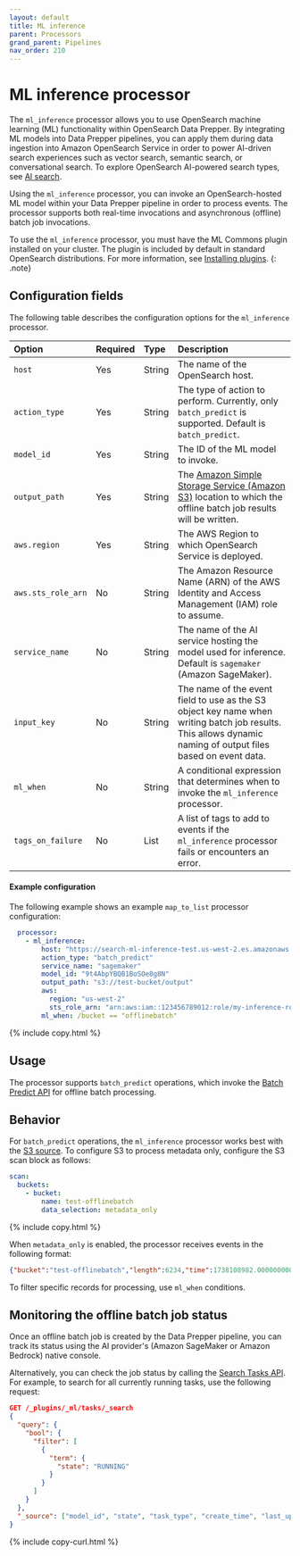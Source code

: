 ```yaml
---
layout: default
title: ML inference
parent: Processors
grand_parent: Pipelines
nav_order: 210
---
```


# ML inference processor

The `ml_inference` processor allows you to use OpenSearch machine learning (ML) functionality within OpenSearch Data Prepper. By integrating ML models into Data Prepper pipelines, you can apply them during data ingestion into Amazon OpenSearch Service in order to power AI-driven search experiences such as vector search, semantic search, or conversational search. To explore OpenSearch AI-powered search types, see [AI search]({{site.url}}{{site.baseurl}}/vector-search/ai-search/).

Using the `ml_inference` processor, you can invoke an OpenSearch-hosted ML model within your Data Prepper pipeline in order to process events. The processor supports both real-time invocations and asynchronous (offline) batch job invocations.

To use the `ml_inference` processor, you must have the ML Commons plugin installed on your cluster. The plugin is included by default in standard OpenSearch distributions. For more information, see [Installing plugins]({{site.url}}{{site.baseurl}}/install-and-configure/plugins/).
{: .note}

## Configuration fields

The following table describes the configuration options for the `ml_inference` processor.

| Option | Required | Type | Description |
| :--- | :--- | :--- | :--- |
| `host`             | Yes      | String | The name of the OpenSearch host.                                                                          |
| `action_type`      | Yes      | String | The type of action to perform. Currently, only `batch_predict` is supported. Default is `batch_predict`. |
| `model_id`         | Yes      | String | The ID of the ML model to invoke.                                             |
| `output_path`      | Yes      | String | The [Amazon Simple Storage Service (Amazon S3)](https://aws.amazon.com/s3/) location to which the offline batch job results will be written.                                      |
| `aws.region`       | Yes      | String | The AWS Region to which OpenSearch Service is deployed.                                                  |
| `aws.sts_role_arn` | No       | String | The Amazon Resource Name (ARN) of the AWS Identity and Access Management (IAM) role to assume.                                  |
| `service_name`     | No       | String | The name of the AI service hosting the model used for inference. Default is `sagemaker` (Amazon SageMaker).  |
| `input_key`        | No       | String | The name of the event field to use as the S3 object key name when writing batch job results. This allows dynamic naming of output files based on event data.                                                              |
| `ml_when`          | No       | String | A conditional expression that determines when to invoke the `ml_inference` processor.                     |
| `tags_on_failure`  | No       | List   | A list of tags to add to events if the `ml_inference` processor fails or encounters an error.             |



#### Example configuration

The following example shows an example `map_to_list` processor configuration:

```yaml
  processor:
    - ml_inference:
        host: "https://search-ml-inference-test.us-west-2.es.amazonaws.com"
        action_type: "batch_predict"
        service_name: "sagemaker"
        model_id: "9t4AbpYBQB1BoSOe8g8N"
        output_path: "s3://test-bucket/output"
        aws:
          region: "us-west-2"
          sts_role_arn: "arn:aws:iam::123456789012:role/my-inference-role"
        ml_when: /bucket == "offlinebatch"

```
{% include copy.html %}

## Usage

The processor supports `batch_predict` operations, which invoke the [Batch Predict API]({{site.url}}{{site.baseurl}}ml-commons-plugin/api/model-apis/batch-predict/) for offline batch processing.


## Behavior

For `batch_predict` operations, the `ml_inference` processor works best with the [S3 source]({{site.url}}{{site.baseurl}}data-prepper/pipelines/configuration/sources/s3/). To configure S3 to process metadata only, configure the S3 scan block as follows:

```yaml
scan:
  buckets:
    - bucket:
        name: test-offlinebatch
        data_selection: metadata_only
```
{% include copy.html %}

When `metadata_only` is enabled, the processor receives events in the following format:

```json
{"bucket":"test-offlinebatch","length":6234,"time":1738108982.000000000,"key":"input_folder/batch_input_1.json"}
```

To filter specific records for processing, use `ml_when` conditions.


## Monitoring the offline batch job status

Once an offline batch job is created by the Data Prepper pipeline, you can track its status using the AI provider's (Amazon SageMaker or Amazon Bedrock) native console.

Alternatively, you can check the job status by calling the [Search Tasks API]({{site.url}}{{site.baseurl}}/ml-commons-plugin/api/tasks-apis/search-task/). For example, to search for all currently running tasks, use the following request:

```json
GET /_plugins/_ml/tasks/_search
{
  "query": {
    "bool": {
      "filter": [
        {
          "term": {
            "state": "RUNNING"
          }
        }
      ]
    }
  },
  "_source": ["model_id", "state", "task_type", "create_time", "last_update_time"]
}
```
{% include copy-curl.html %}
